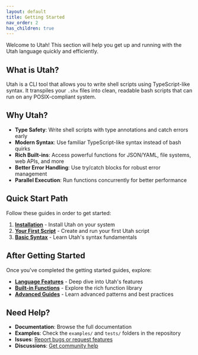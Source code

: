 ```yaml
---
layout: default
title: Getting Started
nav_order: 2
has_children: true
---
```


Welcome to Utah! This section will help you get up and running with the Utah language quickly and efficiently.

## What is Utah?

Utah is a CLI tool that allows you to write shell scripts using TypeScript-like syntax. It transpiles your `.shx` files into clean, readable bash scripts that can run on any POSIX-compliant system.

## Why Utah?

- **Type Safety**: Write shell scripts with type annotations and catch errors early
- **Modern Syntax**: Use familiar TypeScript-like syntax instead of bash quirks
- **Rich Built-ins**: Access powerful functions for JSON/YAML, file systems, web APIs, and more
- **Better Error Handling**: Use try/catch blocks for robust error management
- **Parallel Execution**: Run functions concurrently for better performance

## Quick Start Path

Follow these guides in order to get started:

1. **[Installation](installation.md)** - Install Utah on your system
2. **[Your First Script](first-script.md)** - Create and run your first Utah script
3. **[Basic Syntax](syntax.md)** - Learn Utah's syntax fundamentals

## After Getting Started

Once you've completed the getting started guides, explore:

- **[Language Features](../language-features/)** - Deep dive into Utah's features
- **[Built-in Functions](../03-builtin-functions/index.md)** - Explore the rich function library
- **[Advanced Guides](../guides/)** - Learn advanced patterns and best practices

## Need Help?

- **Documentation**: Browse the full documentation
- **Examples**: Check the `examples/` and `tests/` folders in the repository
- **Issues**: [Report bugs or request features](https://github.com/polatengin/utah/issues)
- **Discussions**: [Get community help](https://github.com/polatengin/utah/discussions)
